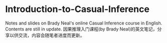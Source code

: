# Introduction-to-Casual-Inference
Notes and slides on Brady Neal's online Casual Inference course in English. Contents are still in update. 因果推理入门课程(by Brady Neal)的英文笔记，分享以供交流，内容会随笔者进度而更新。
